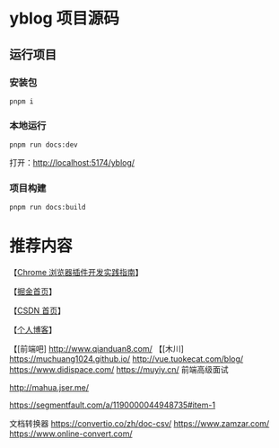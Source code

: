 # yblog 项目源码

## 运行项目

### 安装包
```shell
pnpm i
```

### 本地运行

```shell
pnpm run docs:dev
```

打开：[http://localhost:5174/yblog/](http://localhost:5174/yblog/)

### 项目构建

```shell
pnpm run docs:build
```

# 推荐内容
【[Chrome 浏览器插件开发实践指南](https://18055975947.github.io/extension/)】

【[掘金首页](https://juejin.cn/user/2409752520033768/posts)】

【[CSDN 首页](https://guoqiankun.blog.csdn.net/?type=blog)】

【[个人博客](https://www.jwblog.cn/)】

【[前端吧] http://www.qianduan8.com/
【[木川] https://muchuang1024.github.io/
http://vue.tuokecat.com/blog/
https://www.didispace.com/
https://muyiy.cn/  前端高级面试

http://mahua.jser.me/

https://segmentfault.com/a/1190000044948735#item-1

文档转换器
https://convertio.co/zh/doc-csv/
https://www.zamzar.com/
https://www.online-convert.com/
